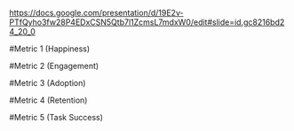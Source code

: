 https://docs.google.com/presentation/d/19E2v-PTfQyho3fw28P4EDxCSN5Qtb7l1ZcmsL7mdxW0/edit#slide=id.gc8216bd24_20_0



#Metric 1 (Happiness)



#Metric 2 (Engagement)



#Metric 3 (Adoption)



#Metric 4 (Retention)



#Metric 5 (Task Success)
